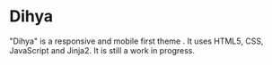 # Dihya
"Dihya" is a responsive and mobile first theme . It uses HTML5, CSS, JavaScript and Jinja2. It is still a work in progress.
